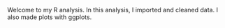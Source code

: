Welcome to my R analysis.
In this analysis, I imported and cleaned data.
I also made plots with ggplots.
